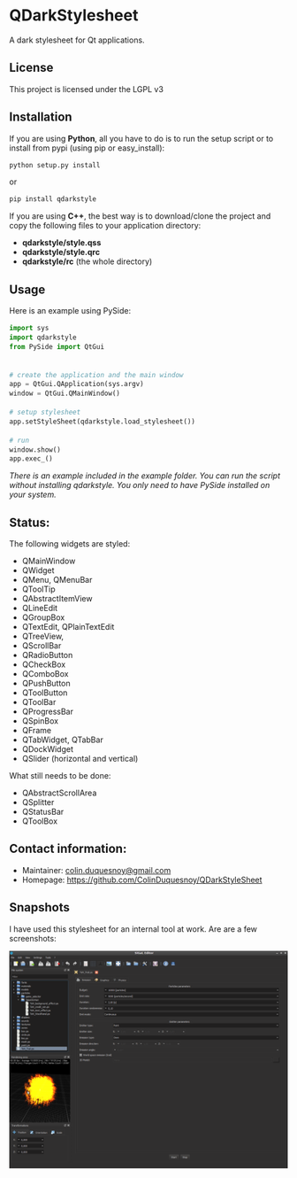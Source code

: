 QDarkStylesheet
==================

A dark stylesheet for Qt applications.


License
---------

This project is licensed under the LGPL v3


Installation
---------------

If you are using **Python**, all you have to do is to run the setup script or to install from pypi (using pip or easy_install):

```bash
python setup.py install
```
or 
```bash
pip install qdarkstyle
```

If you are using **C++**, the best way is to download/clone the project and copy
the following files to your application directory:
- **qdarkstyle/style.qss**
- **qdarkstyle/style.qrc**
- **qdarkstyle/rc** (the whole directory)

Usage
-------------

Here is an example using PySide:


```Python
import sys
import qdarkstyle
from PySide import QtGui


# create the application and the main window
app = QtGui.QApplication(sys.argv)
window = QtGui.QMainWindow()

# setup stylesheet
app.setStyleSheet(qdarkstyle.load_stylesheet())

# run
window.show()
app.exec_()
```


_There is an example included in the example folder. You can run the script without installing qdarkstyle. You
only need to have PySide installed on your system._

Status:
-------------

The following widgets are styled: 

 - QMainWindow
 - QWidget
 - QMenu, QMenuBar
 - QToolTip
 - QAbstractItemView
 - QLineEdit
 - QGroupBox
 - QTextEdit, QPlainTextEdit
 - QTreeView,
 - QScrollBar
 - QRadioButton
 - QCheckBox
 - QComboBox
 - QPushButton
 - QToolButton
 - QToolBar
 - QProgressBar
 - QSpinBox
 - QFrame
 - QTabWidget, QTabBar
 - QDockWidget
 - QSlider (horizontal and vertical)

What still needs to be done:

 - QAbstractScrollArea
 - QSplitter
 - QStatusBar
 - QToolBox 


Contact information:
--------------------------

  - Maintainer: colin.duquesnoy@gmail.com
  - Homepage: https://github.com/ColinDuquesnoy/QDarkStyleSheet


Snapshots
-------------

I have used this stylesheet for an internal tool at work. Are are a few screenshots:

![alt text](/screenshots/01.png "Screenshot 01")
